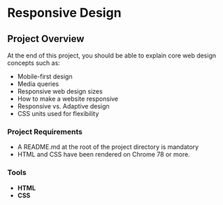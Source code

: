 # Responsive Design

## Project Overview

At the end of this project, you should be able to explain core web design concepts such as:

- Mobile-first design
- Media queries
- Responsive web design sizes
- How to make a website responsive
- Responsive vs. Adaptive design
- CSS units used for flexibility

### Project Requirements
- A README.md at the root of the project directory is mandatory
- HTML and CSS have been rendered on Chrome 78 or more.

### Tools
- **HTML**
- **CSS**
